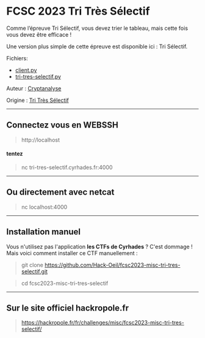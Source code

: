 # FCSC 2023 Tri Très Sélectif

Comme l’épreuve Tri Sélectif, vous devez trier le tableau, mais cette fois vous devez être efficace !

Une version plus simple de cette épreuve est disponible ici : Tri Sélectif.


Fichiers:
- [client.py](client.py)
- [tri-tres-selectif.py](tri-tres-selectif.py)


Auteur : [Cryptanalyse](https://twitter.com/Cryptanalyse)


Origine : [Tri Très Sélectif](https://hackropole.fr/fr/challenges/misc/fcsc2023-misc-tri-tres-selectif/)


-----------

## Connectez vous en WEBSSH
> http://localhost

#### tentez 
> nc tri-tres-selectif.cyrhades.fr:4000

-----------

## Ou directement avec netcat
> nc localhost:4000


-----------


## Installation manuel
Vous n'utilisez pas l'application **les CTFs de Cyrhades** ? C'est dommage !
Mais voici comment installer ce CTF manuellement :

> git clone https://github.com/Hack-Oeil/fcsc2023-misc-tri-tres-selectif.git

> cd fcsc2023-misc-tri-tres-selectif


-----------


## Sur le site officiel hackropole.fr
> https://hackropole.fr/fr/challenges/misc/fcsc2023-misc-tri-tres-selectif/